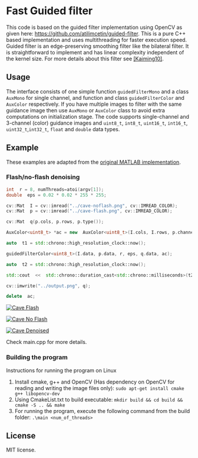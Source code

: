 # Fast Guided filter

  
This code is based on the guided filter implementation using OpenCV as given here: https://github.com/atilimcetin/guided-filter. This is a pure C++ based implementation and uses multithreading for faster execution speed.
Guided filter is an edge-preserving smoothing filter like the bilateral filter. It is straightforward to implement and has linear complexity independent of the kernel size. For more details about this filter see [[Kaiming10]](http://research.microsoft.com/en-us/um/people/kahe/eccv10/).

  
  

## Usage

  

The interface consists of one simple function `guidedFilterMono` and a class `AuxMono` for single channel, and function and class `guidedFilterColor` and `AuxColor` respectively. If you have multiple images to filter with the same guidance image then use `AuxMono` or `AuxColor` class to avoid extra computations on initialization stage. The code supports single-channel and 3-channel (color) guidance images and `uint8_t`, `int8_t`, `uint16_t`, `int16_t`, `uint32_t`,`int32_t`, `float` and `double` data types.

  
  

## Example

  

These examples are adapted from the [original MATLAB implementation](http://research.microsoft.com/en-us/um/people/kahe/eccv10/guided-filter-code-v1.rar).

  

  
  

### Flash/no-flash denoising

  

```c++
int  r = 8, numThreads=atoi(argv[1]);
double  eps = 0.02 * 0.02 * 255 * 255;

cv::Mat  I = cv::imread("../cave-noflash.png", cv::IMREAD_COLOR);
cv::Mat  p = cv::imread("../cave-flash.png", cv::IMREAD_COLOR);

cv::Mat  q(p.cols, p.rows, p.type());

AuxColor<uint8_t> *ac = new  AuxColor<uint8_t>(I.cols, I.rows, p.channels(), I.channels(), numThreads);

auto  t1 = std::chrono::high_resolution_clock::now();

guidedFilterColor<uint8_t>(I.data, p.data, r, eps, q.data, ac);

auto  t2 = std::chrono::high_resolution_clock::now();

std::cout  <<  std::chrono::duration_cast<std::chrono::milliseconds>(t2-t1).count() <<  " ms\n";

cv::imwrite("../output.png", q);

delete  ac;
```

  

[![Cave Flash](http://atilimcetin.com/guided-filter/img_flash/cave-flash-small.png)](http://atilimcetin.com/guided-filter/img_flash/cave-flash.png)

[![Cave No Flash](http://atilimcetin.com/guided-filter/img_flash/cave-noflash-small.png)](http://atilimcetin.com/guided-filter/img_flash/cave-noflash.png)

[![Cave Denoised](http://atilimcetin.com/guided-filter/img_flash/cave-denoised-small.png)](http://atilimcetin.com/guided-filter/img_flash/cave-denoised.png)

  
  
Check main.cpp for more details.

### Building the program
Instructions for running the program on Linux
1) Install cmake, g++ and OpenCV (Has dependency on OpenCV for reading and writing the image files only):
`sudo apt-get install cmake g++ libopencv-dev`
2) Using CmakeList.txt to build executable:
`mkdir build && cd build && cmake -S .. && make`
3) For running the program, execute the following command from the build folder:
`.\main <num_of_threads>`

## License

  

MIT license.